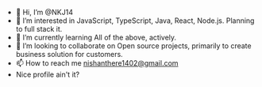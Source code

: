 - 👋 Hi, I’m @NKJ14
- 👀 I’m interested in JavaScript, TypeScript, Java, React, Node.js. Planning to full stack it.
- 🌱 I’m currently learning All of the above, actively.
- 💞️ I’m looking to collaborate on Open source projects, primarily to create business solution for customers.
- 📫 How to reach me nishanthere1402@gmail.com
- Nice profile ain't it?
